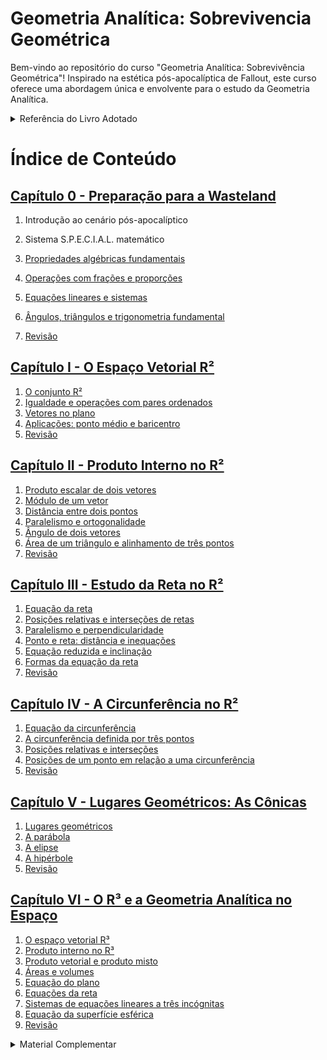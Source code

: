 # Geometria Analítica: Sobrevivencia Geométrica
Bem-vindo ao repositório do curso "Geometria Analítica: Sobrevivência Geométrica"! Inspirado na estética pós-apocalíptica de Fallout, este curso oferece uma abordagem única e envolvente para o estudo da Geometria Analítica.


<details>
<summary>Referência do Livro Adotado</summary>

MACHADO, Antônio dos Santos. *Álgebra linear e geometria analítica*. 2. ed.  
São Paulo: Atual, 1982.

</details>

# Índice de Conteúdo

## [Capítulo 0 - Preparação para a Wasteland](https://oangelo.github.io/Geometria-Analitica-Sobrevivencia-Geometrica/slide-decks/capitulo-0.html)

1. Introdução ao cenário pós-apocalíptico

2. Sistema S.P.E.C.I.A.L. matemático

3. [Propriedades algébricas fundamentais](https://oangelo.github.io/Geometria-Analitica-Sobrevivencia-Geometrica/exercicios/capitulo-0/algebra.html)

4. [Operações com frações e proporções](https://oangelo.github.io/Geometria-Analitica-Sobrevivencia-Geometrica/exercicios/capitulo-0/fracoes.html)

5. [Equações lineares e sistemas](https://oangelo.github.io/Geometria-Analitica-Sobrevivencia-Geometrica/exercicios/capitulo-0/sistemas-equacoes-lineares.html)

6. [Ângulos, triângulos e trigonometria fundamental](https://oangelo.github.io/Geometria-Analitica-Sobrevivencia-Geometrica/exercicios/capitulo-0/trigonometria.html)

7. [Revisão](https://oangelo.github.io/Geometria-Analitica-Sobrevivencia-Geometrica/exercicios/capitulo-0/revisao.html)

## [Capítulo I - O Espaço Vetorial R²](https://oangelo.github.io/Geometria-Analitica-Sobrevivencia-Geometrica/slide-decks/capitulo-i.html)
1. [O conjunto R²](https://oangelo.github.io/Geometria-Analitica-Sobrevivencia-Geometrica/exercicios/capitulo-i-o-espaco-vetorial-r2/1-conjunto-r2.html)
2. [Igualdade e operações com pares ordenados](https://oangelo.github.io/Geometria-Analitica-Sobrevivencia-Geometrica/exercicios/capitulo-i-o-espaco-vetorial-r2/2-igualdade-e-operacoes-com-pares-ordenados.html)
3. [Vetores no plano](https://oangelo.github.io/Geometria-Analitica-Sobrevivencia-Geometrica/exercicios/capitulo-i-o-espaco-vetorial-r2/3-vetores-no-plano.html)
4. [Aplicações: ponto médio e baricentro](https://oangelo.github.io/Geometria-Analitica-Sobrevivencia-Geometrica/exercicios/capitulo-i-o-espaco-vetorial-r2/4-aplicacoes-ponto-medio-e-baricentro.html)
5. [Revisão](https://oangelo.github.io/Geometria-Analitica-Sobrevivencia-Geometrica/exercicios/capitulo-i-o-espaco-vetorial-r2/index.html)

## [Capítulo II - Produto Interno no R²](https://oangelo.github.io/Geometria-Analitica-Sobrevivencia-Geometrica/slide-decks/capitulo-ii.html)
1. [Produto escalar de dois vetores](https://oangelo.github.io/Geometria-Analitica-Sobrevivencia-Geometrica/exercicios/capitulo-ii-produto-interno-no-r2/1-produto-escalar-de-dois-vetores.html)
2. [Módulo de um vetor](https://oangelo.github.io/Geometria-Analitica-Sobrevivencia-Geometrica/exercicios/capitulo-ii-produto-interno-no-r2/2-modulo-de-um-vetor.html)
3. [Distância entre dois pontos](https://oangelo.github.io/Geometria-Analitica-Sobrevivencia-Geometrica/exercicios/capitulo-ii-produto-interno-no-r2/3-distancia-entre-dois-pontos.html)
4. [Paralelismo e ortogonalidade](https://oangelo.github.io/Geometria-Analitica-Sobrevivencia-Geometrica/exercicios/capitulo-ii-produto-interno-no-r2/4-paralelismo-e-ortogonalidade.html)
5. [Ângulo de dois vetores](https://oangelo.github.io/Geometria-Analitica-Sobrevivencia-Geometrica/exercicios/capitulo-ii-produto-interno-no-r2/5-angulo-de-dois-vetores.html)
6. [Área de um triângulo e alinhamento de três pontos](https://oangelo.github.io/Geometria-Analitica-Sobrevivencia-Geometrica/exercicios/capitulo-ii-produto-interno-no-r2/6-area-de-triangulo-e-alinhamento-de-tres-pontos.html)
7. [Revisão](https://oangelo.github.io/Geometria-Analitica-Sobrevivencia-Geometrica/exercicios/capitulo-ii-produto-interno-no-r2/index.html)

## [Capítulo III - Estudo da Reta no R²](https://oangelo.github.io/Geometria-Analitica-Sobrevivencia-Geometrica/slide-decks/capitulo-iii.html)
1. [Equação da reta](https://oangelo.github.io/Geometria-Analitica-Sobrevivencia-Geometrica/exercicios/capitulo-iii-estudo-da-reta-no-r2/1-equacao-da-reta.html)
2. [Posições relativas e interseções de retas](https://oangelo.github.io/Geometria-Analitica-Sobrevivencia-Geometrica/exercicios/capitulo-iii-estudo-da-reta-no-r2/2-posicoes-relativas-e-intersecoes-de-retas.html)
3. [Paralelismo e perpendicularidade](https://oangelo.github.io/Geometria-Analitica-Sobrevivencia-Geometrica/exercicios/capitulo-iii-estudo-da-reta-no-r2/3-paralelismo-e-perpendicularidade.html)
4. [Ponto e reta: distância e inequações](https://oangelo.github.io/Geometria-Analitica-Sobrevivencia-Geometrica/exercicios/capitulo-iii-estudo-da-reta-no-r2/4-ponto-e-reta-distancia-e-inequacoes.html)
5. [Equação reduzida e inclinação](https://oangelo.github.io/Geometria-Analitica-Sobrevivencia-Geometrica/exercicios/capitulo-iii-estudo-da-reta-no-r2/5-equacao-reduzida-e-inclinacao.html)
6. [Formas da equação da reta](https://oangelo.github.io/Geometria-Analitica-Sobrevivencia-Geometrica/exercicios/capitulo-iii-estudo-da-reta-no-r2/6-formas-da-equacao-da-reta.html)
7. [Revisão](https://oangelo.github.io/Geometria-Analitica-Sobrevivencia-Geometrica/exercicios/capitulo-iii-estudo-da-reta-no-r2/index.html)

## [Capítulo IV - A Circunferência no R²](https://oangelo.github.io/Geometria-Analitica-Sobrevivencia-Geometrica/slide-decks/capitulo-iv.html)
1. [Equação da circunferência](https://oangelo.github.io/Geometria-Analitica-Sobrevivencia-Geometrica/exercicios/capitulo-iv-a-circunferencia-no-r2/1-equacao-da-circunferencia.html)
2. [A circunferência definida por três pontos](https://oangelo.github.io/Geometria-Analitica-Sobrevivencia-Geometrica/exercicios/capitulo-iv-a-circunferencia-no-r2/2-circunferencia-definida-por-tres-pontos.html)
3. [Posições relativas e interseções](https://oangelo.github.io/Geometria-Analitica-Sobrevivencia-Geometrica/exercicios/capitulo-iv-a-circunferencia-no-r2/3-posicoes-relativas-e-intersecoes.html)
4. [Posições de um ponto em relação a uma circunferência](https://oangelo.github.io/Geometria-Analitica-Sobrevivencia-Geometrica/exercicios/capitulo-iv-a-circunferencia-no-r2/4-posicoes-de-um-ponto-em-relacao-a-circunferencia.html)
5. [Revisão](https://oangelo.github.io/Geometria-Analitica-Sobrevivencia-Geometrica/exercicios/capitulo-iv-a-circunferencia-no-r2/index.html)

## [Capítulo V - Lugares Geométricos: As Cônicas](https://oangelo.github.io/Geometria-Analitica-Sobrevivencia-Geometrica/slide-decks/capitulo-v.html)
1. [Lugares geométricos](https://oangelo.github.io/Geometria-Analitica-Sobrevivencia-Geometrica/exercicios/capitulo-v-lugares-geometricos-as-conicas/1-lugares-geometricos.html)
2. [A parábola](https://oangelo.github.io/Geometria-Analitica-Sobrevivencia-Geometrica/exercicios/capitulo-v-lugares-geometricos-as-conicas/2-parabola.html)
3. [A elipse](https://oangelo.github.io/Geometria-Analitica-Sobrevivencia-Geometrica/exercicios/capitulo-v-lugares-geometricos-as-conicas/3-elipse.html)
4. [A hipérbole](https://oangelo.github.io/Geometria-Analitica-Sobrevivencia-Geometrica/exercicios/capitulo-v-lugares-geometricos-as-conicas/4-hiperbole.html)
5. [Revisão](https://oangelo.github.io/Geometria-Analitica-Sobrevivencia-Geometrica/exercicios/capitulo-v-lugares-geometricos-as-conicas/index.html)

## [Capítulo VI - O R³ e a Geometria Analítica no Espaço](https://oangelo.github.io/Geometria-Analitica-Sobrevivencia-Geometrica/slide-decks/capitulo-vi.html)
1. [O espaço vetorial R³](https://oangelo.github.io/Geometria-Analitica-Sobrevivencia-Geometrica/exercicios/capitulo-vi-o-r3-e-a-geometria-analitica-no-espaco/1-espaco-vetorial-r3.html)
2. [Produto interno no R³](https://oangelo.github.io/Geometria-Analitica-Sobrevivencia-Geometrica/exercicios/capitulo-vi-o-r3-e-a-geometria-analitica-no-espaco/2-produto-interno-no-r3.html)
3. [Produto vetorial e produto misto](https://oangelo.github.io/Geometria-Analitica-Sobrevivencia-Geometrica/exercicios/capitulo-vi-o-r3-e-a-geometria-analitica-no-espaco/3-produto-vetorial-e-produto-misto.html)
4. [Áreas e volumes](https://oangelo.github.io/Geometria-Analitica-Sobrevivencia-Geometrica/exercicios/capitulo-vi-o-r3-e-a-geometria-analitica-no-espaco/4-areas-e-volumes.html)
5. [Equação do plano](https://oangelo.github.io/Geometria-Analitica-Sobrevivencia-Geometrica/exercicios/capitulo-vi-o-r3-e-a-geometria-analitica-no-espaco/5-equacao-do-plano.html)
6. [Equações da reta](https://oangelo.github.io/Geometria-Analitica-Sobrevivencia-Geometrica/exercicios/capitulo-vi-o-r3-e-a-geometria-analitica-no-espaco/6-equacoes-da-reta.html)
7. [Sistemas de equações lineares a três incógnitas](https://oangelo.github.io/Geometria-Analitica-Sobrevivencia-Geometrica/exercicios/capitulo-vi-o-r3-e-a-geometria-analitica-no-espaco/7-sistemas-de-equacoes-lineares-a-tres-incognitas.html)
8. [Equação da superfície esférica](https://oangelo.github.io/Geometria-Analitica-Sobrevivencia-Geometrica/exercicios/capitulo-vi-o-r3-e-a-geometria-analitica-no-espaco/8-equacao-da-superficie-esferica.html)
9. [Revisão](https://oangelo.github.io/Geometria-Analitica-Sobrevivencia-Geometrica/exercicios/capitulo-vi-o-r3-e-a-geometria-analitica-no-espaco/index.html)

<details>
<summary>Material Complementar</summary>
[Roleta](https://oangelo.github.io/Geometria-Analitica-Sobrevivencia-Geometrica/roleta.html)
[🕹️Wastland Navigator](https://oangelo.github.io/Geometria-Analitica-Sobrevivencia-Geometrica/games/wasteland-navigator.html)
[🕹️Space Navigator](https://oangelo.github.io/Geometria-Analitica-Sobrevivencia-Geometrica/games/space-navigator.html)
</details>
